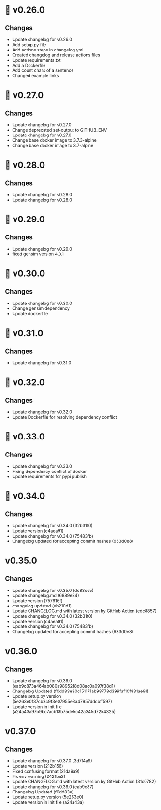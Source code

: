 # 🔖 v0.26.0

## Changes

-   Update changelog for v0.26.0
-   Add setup.py file
-   Add actions steps in changelog.yml
-   Created changelog and release actions files
-   Update requirements.txt
-   Add a Dockerfile
-   Add count chars of a sentence
-   Changed example links

# 🔖 v0.27.0

## Changes

-   Update changelog for v0.27.0
-   Change deprecated set-output to GITHUB_ENV
-   Update changelog for v0.27.0
-   Change base docker image to 3.7.3-alpine
-   Change base docker image to 3.7-alpine

# 🔖 v0.28.0

## Changes

-   Update changelog for v0.28.0
-   Update changelog for v0.28.0

# 🔖 v0.29.0

## Changes

-   Update changelog for v0.29.0
-   fixed gensim version 4.0.1

# 🔖 v0.30.0

## Changes

-   Update changelog for v0.30.0
-   Change gensim dependency
-   Update dockerfile

# 🔖 v0.31.0

## Changes

-   Update changelog for v0.31.0

# 🔖 v0.32.0

## Changes

-   Update changelog for v0.32.0
-   Update Dockerfile for resolving dependency conflict

# 🔖 v0.33.0

## Changes

-   Update changelog for v0.33.0
-   Fixing dependency conflict of docker
-   Update requirements for pypi publish

# 🔖 v0.34.0

## Changes

-   Update changelog for v0.34.0 (32b31f0)
-   Update version (c4aea91)
-   Update changelog for v0.34.0 (75483fb)
-   Changelog updated for accepting commit hashes (633d0e8)

# v0.35.0

## Changes

-   Update changelog for v0.35.0 (dc83cc5)
-   Update changelog.md (6889e84)
-   Update version (757616f)
-   changelog updated (eb210d1)
-   Update CHANGELOG.md with latest version by GitHub Action (edc8857)
-   Update changelog for v0.34.0 (32b31f0)
-   Update version (c4aea91)
-   Update changelog for v0.34.0 (75483fb)
-   Changelog updated for accepting commit hashes (633d0e8)

# v0.36.0

## Changes

-   Update changelog for v0.36.0 (eab9c873a464ab080a9895218d08ac0a097f38d1)
-   Changelog Updated (f0dd83e30c151171ab98778d399faf10f831ae91)
-   Update setup.py version (5e263e0f37cb3c9f3e07955e3a47957ddcbff597)
-   Update version in init file (a24a43a97b9bc7acb18b75de5c42a345d7254325)

# v0.37.0

## Changes

-   Update changelog for v0.37.0 (3d7f4a9)
-   Update version (212b156)
-   Fixed confusing format (21da9a9)
-   Fix env warning (2421ba2)
-   Update CHANGELOG.md with latest version by GitHub Action (31c0782)
-   Update changelog for v0.36.0 (eab9c87)
-   Changelog Updated (f0dd83e)
-   Update setup.py version (5e263e0)
-   Update version in init file (a24a43a)
